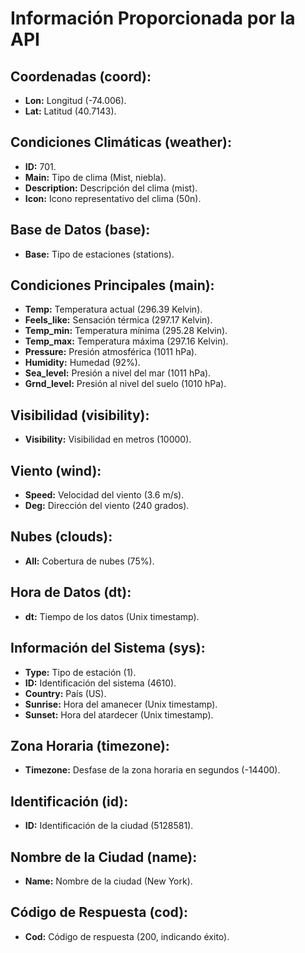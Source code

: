 # Información Proporcionada por la API

## Coordenadas (coord):
- **Lon:** Longitud (-74.006).
- **Lat:** Latitud (40.7143).

## Condiciones Climáticas (weather):
- **ID:** 701.
- **Main:** Tipo de clima (Mist, niebla).
- **Description:** Descripción del clima (mist).
- **Icon:** Icono representativo del clima (50n).

## Base de Datos (base):
- **Base:** Tipo de estaciones (stations).

## Condiciones Principales (main):
- **Temp:** Temperatura actual (296.39 Kelvin).
- **Feels_like:** Sensación térmica (297.17 Kelvin).
- **Temp_min:** Temperatura mínima (295.28 Kelvin).
- **Temp_max:** Temperatura máxima (297.16 Kelvin).
- **Pressure:** Presión atmosférica (1011 hPa).
- **Humidity:** Humedad (92%).
- **Sea_level:** Presión a nivel del mar (1011 hPa).
- **Grnd_level:** Presión al nivel del suelo (1010 hPa).

## Visibilidad (visibility):
- **Visibility:** Visibilidad en metros (10000).

## Viento (wind):
- **Speed:** Velocidad del viento (3.6 m/s).
- **Deg:** Dirección del viento (240 grados).

## Nubes (clouds):
- **All:** Cobertura de nubes (75%).

## Hora de Datos (dt):
- **dt:** Tiempo de los datos (Unix timestamp).

## Información del Sistema (sys):
- **Type:** Tipo de estación (1).
- **ID:** Identificación del sistema (4610).
- **Country:** País (US).
- **Sunrise:** Hora del amanecer (Unix timestamp).
- **Sunset:** Hora del atardecer (Unix timestamp).

## Zona Horaria (timezone):
- **Timezone:** Desfase de la zona horaria en segundos (-14400).

## Identificación (id):
- **ID:** Identificación de la ciudad (5128581).

## Nombre de la Ciudad (name):
- **Name:** Nombre de la ciudad (New York).

## Código de Respuesta (cod):
- **Cod:** Código de respuesta (200, indicando éxito).
